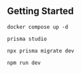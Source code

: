 ## Getting Started

```
docker compose up -d
```

```
prisma studio
```

```
npx prisma migrate dev
```

```
npm run dev
```
